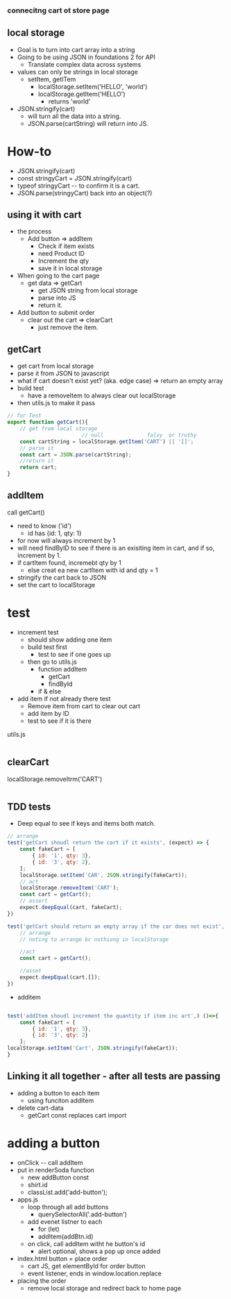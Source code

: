 ### connecitng cart ot store page
## local storage
* Goal is to turn into cart array into a string
* Going to be using JSON in foundations 2 for API
    * Translate complex data across systems
* values can only be strings in local storage
    * setItem, getITem
        * localStorage.setItem('HELLO', 'world')
        * localStorage.getItem('HELLO')
            * returns 'world'
* JSON.stringify(cart)
    * will turn all the data into a string.
    * JSON.parse(cartString) will return into JS.
# How-to
* JSON.stringify(cart)
* const stringyCart = JSON.stringify(cart)
* typeof stringyCart -- to confirm it is a cart.
* JSON.parse(stringyCart) back into an object(?)

## using it with cart
* the process
    * Add button => addItem
        * Check if item exists
        * need Product ID
        * Increment the qty
        * save it in local storage
* When going to the cart page
    * get data => getCart
        * get JSON string from local storage
        * parse into JS
        * return it.
* Add button to submit order
    * clear out the cart => clearCart
        * just remove the item.

## getCart
* get cart from local storage
* parse it from JSON to javascript
* what if cart doesn't exist yet? (aka. edge case) => return an empty array
* build test
    * have a removeItem to always clear out localStorage
* then utils.js to make it pass

``` javascript
// for Test
export function getCart(){
    // get from local storage
                        // null              falsy  or truthy
    const cartString = localStorage.getItem('CART') || '[]';
    // parse it
    const cart = JSON.parse(cartString);
    //return it
    return cart;
}
```

## addItem
call getCart()
* need to know ('id')
    * id has {id: 1, qty: 1}
* for now will always increment by 1
* will need findByID to see if there is an exisiting item in cart, and if so, increment by 1.
*  if cartItem found, incremebt qty by 1
    * else creat ea new cartItem with id and qty = 1
* stringify the cart back to JSON
* set the cart to localStorage

# test
* increment test
    * should show adding one item
    * build test first
        * test to see if one goes up
    * then go to utils.js
        * function addItem
            * getCart
            * findById
        * if & else
* add item if not already there test
    * Remove item from cart to clear out cart
    * add item by ID
    * test to see if it is there


utils.js
``` javascript

```

## clearCart
localStorage.removeItrm('CART')
``` javascript

```

## TDD tests
* Deep equal to see if keys and items both match.
``` javascript
// arrange
test('getCart shoudl return the cart if it exists', (expect) => {
    const fakeCart = [
        { id: '1', qty: 3},
        { id: '3', qty: 2},
    ];
    localStorage.setItem('CAR', JSON.stringify(fakeCart));
    // act
    localStorage.removeItem('CART');
    const cart = getCart();
    // assert
    expect.deepEqual(cart, fakeCart); 
})

test('getCart should return an empty array if the car does not exist', () =>{
    // arrange
    // noting to arrange bc nothiong in localStorage

    //act
    const cart = getCart();

    //asset
    expect.deepEqual(cart,[]);
})
```

* additem

``` javascript

test('addItem shoudl increment the quantity if item inc art',) ()=>{
    const fakeCart = [
        { id: '1', qty: 3},
        { id: '3', qty: 2}
    ];
localStorage.setItem('Cart', JSON.stringify(fakeCart));
}
```

## Linking it all together - after all tests are passing
* adding a button to each item
    * using funciton addItem
* delete cart-data
    * getCart const replaces cart import

# adding a button
* onClick -- call addItem
* put in renderSoda function
    * new addButton const
    * shirt.id
    * classList.add('add-button');
* apps.js
    * loop through all add buttons
        * querySelectorAll('.add-button')
    * add evenet listner to each
        * for (let)
        * addItem(addBtn.id)
    * on click, call addItem witht he button's id
        * alert optional, shows a pop up once added
* index.html button = place order
    * cart JS, get elementById for order button
    * event listener, ends in window.location.replace
* placing the order
    * remove local storage and redirect back to home page




